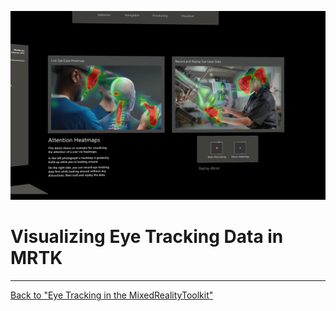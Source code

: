 ![MRTK](/External/ReadMeImages/EyeTracking/mrtk_et_heatmaps.png)

# Visualizing Eye Tracking Data in MRTK

<!-- TODO: Add content -->

---
[Back to "Eye Tracking in the MixedRealityToolkit"](/Documentation/EyeTracking/EyeTracking_Main.md)
